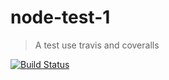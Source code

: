 # node-test-1

> A test use travis and coveralls  

[![Build Status](https://travis-ci.com/lazy1993/node-test-1.svg?branch=master)](https://travis-ci.com/lazy1993/node-test-1)